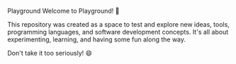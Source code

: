 Playground
Welcome to Playground! 🎢

This repository was created as a space to test and explore new ideas, tools, programming languages, and software development concepts. It's all about experimenting, learning, and having some fun along the way.

Don't take it too seriously! 😄
